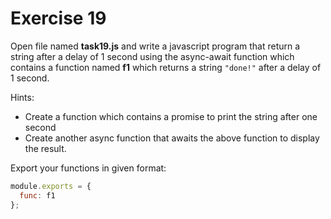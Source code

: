# Exercise 19

Open file named **task19.js** and write a javascript program that return a string after a delay of 1 second 
using the async-await function
which contains a function named **f1** which returns a string `"done!"` after a delay of 1 second.

Hints:

- Create a function which contains a promise to print the string after one second
- Create another async function that awaits the above function to display the result.

Export your functions in given format:

```js
module.exports = {
  func: f1
};
```
